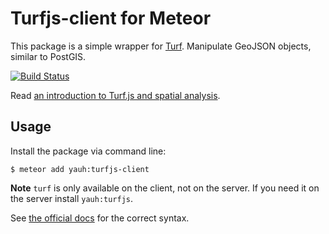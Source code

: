 # Turfjs-client for Meteor
This package is a simple wrapper for [Turf](https://github.com/Turfjs/turf). Manipulate GeoJSON objects, similar to PostGIS.

[![Build Status](https://travis-ci.org/yauh/turfjs-client.svg?branch=master)](https://travis-ci.org/yauh/turfjs-client)

Read [an introduction to Turf.js and spatial analysis](https://www.mapbox.com/guides/intro-to-turf/).

## Usage
Install the package via command line:

```
$ meteor add yauh:turfjs-client
```

**Note** `turf` is only available on the client, not on the server. If you need it on the server install `yauh:turfjs`.

See [the official docs](http://turfjs.org/static/docs/) for the correct syntax.
